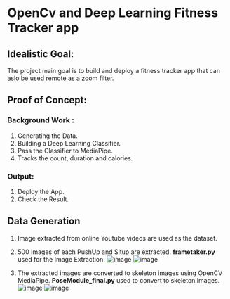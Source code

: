 # OpenCv and Deep Learning Fitness Tracker app
## Idealistic Goal:
The project main goal is to build and deploy a fitness tracker app that can aslo be used remote as a zoom filter.
## Proof of Concept:
### Background Work :
1. Generating the Data.
2. Building a Deep Learning Classifier.
3. Pass the Classifier to MediaPipe.
4. Tracks the count, duration and calories.
### Output:
1. Deploy the App.
2. Check the Result.
## Data Generation
1. Image extracted from online Youtube videos are used as the dataset.
2. 500 Images of each PushUp and Situp are extracted.
**frametaker.py** used for the Image Extraction.
![image](https://user-images.githubusercontent.com/86652676/184018461-3312770d-4e69-43ee-ae67-481209137366.png)
![image](https://user-images.githubusercontent.com/86652676/184018815-37f8177e-3988-4ea7-a985-7e11d0d93cc4.png)

3. The extracted images are converted to skeleton images using OpenCV MediaPipe.
**PoseModule_final.py** used to convert to skeleton images.
![image](https://user-images.githubusercontent.com/86652676/184019730-bc856162-aba5-4bb4-bc11-674106a1f638.png)
![image](https://user-images.githubusercontent.com/86652676/184019761-10c8d505-9ef5-42b9-908e-ce41767f9867.png)
